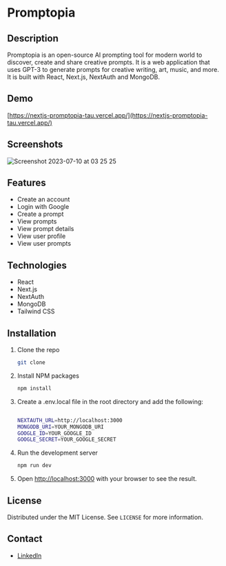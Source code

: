 # Promptopia 

## Description

Promptopia is an open-source AI prompting tool for modern world to discover, create and share creative prompts. It is a web application that uses GPT-3 to generate prompts for creative writing, art, music, and more. It is built with React, Next.js, NextAuth and MongoDB.

## Demo

[https://nextjs-promptopia-tau.vercel.app/](https://nextjs-promptopia-tau.vercel.app/)

## Screenshots
![Screenshot 2023-07-10 at 03 25 25](https://github.com/yurkenn/nextjs-promptopia/assets/69719126/e905b0b7-49bd-4659-af7a-97d8d7fdf12a)

## Features

- Create an account
- Login with Google
- Create a prompt
- View prompts
- View prompt details
- View user profile
- View user prompts

## Technologies

- React
- Next.js
- NextAuth
- MongoDB
- Tailwind CSS

## Installation

1. Clone the repo
   ```sh
   git clone
   ```
2. Install NPM packages
   ```sh
   npm install
   ```
3. Create a .env.local file in the root directory and add the following:

   ```sh

   NEXTAUTH_URL=http://localhost:3000
   MONGODB_URI=YOUR_MONGODB_URI
   GOOGLE_ID=YOUR_GOOGLE_ID
   GOOGLE_SECRET=YOUR_GOOGLE_SECRET
   ```

4. Run the development server
   ```sh
   npm run dev
   ```
5. Open [http://localhost:3000](http://localhost:3000) with your browser to see the result.

## License

Distributed under the MIT License. See `LICENSE` for more information.

## Contact

- [LinkedIn](https://www.linkedin.com/in/o%C4%9Fuzy%C3%BCrken)

